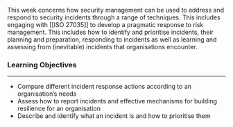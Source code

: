 This week concerns how security management can be used to address and respond to security incidents through a range of techniques. This includes engaging with [[ISO 27035]] to develop a pragmatic response to risk management. This includes how to identify and prioritise incidents, their planning and preparation, responding to incidents as well as learning and assessing from (inevitable) incidents that organisations encounter.

### Learning Objectives

---

- Compare different incident response actions according to an organisation’s needs
- Assess how to report incidents and effective mechanisms for building resilience for an organisation
- Describe and identify what an incident is and how to prioritise them